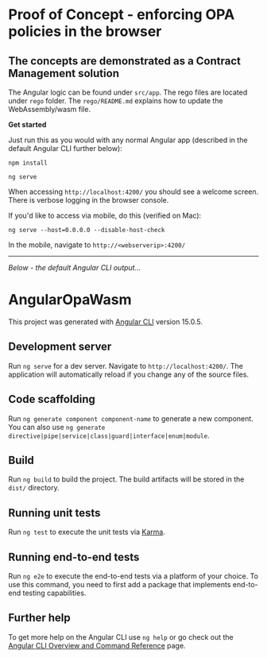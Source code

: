 # Proof of Concept - enforcing OPA policies in the browser

## The concepts are demonstrated as a Contract Management solution

The Angular logic can be found under `src/app`. The rego files are located under `rego` folder. The `rego/README.md` explains how to update the WebAssembly/wasm file.


**Get started**

Just run this as you would with any normal Angular app (described in the default Angular CLI further below):

`npm install`

`ng serve`

When accessing `http://localhost:4200/` you should see a welcome screen. There is verbose logging in the browser console.

If you'd like to access via mobile, do this (verified on Mac):

`ng serve --host=0.0.0.0 --disable-host-check`

In the mobile, navigate to `http://<webserverip>:4200/`

---
*Below - the default Angular CLI output...*


# AngularOpaWasm

This project was generated with [Angular CLI](https://github.com/angular/angular-cli) version 15.0.5.

## Development server

Run `ng serve` for a dev server. Navigate to `http://localhost:4200/`. The application will automatically reload if you change any of the source files.

## Code scaffolding

Run `ng generate component component-name` to generate a new component. You can also use `ng generate directive|pipe|service|class|guard|interface|enum|module`.

## Build

Run `ng build` to build the project. The build artifacts will be stored in the `dist/` directory.

## Running unit tests

Run `ng test` to execute the unit tests via [Karma](https://karma-runner.github.io).

## Running end-to-end tests

Run `ng e2e` to execute the end-to-end tests via a platform of your choice. To use this command, you need to first add a package that implements end-to-end testing capabilities.

## Further help

To get more help on the Angular CLI use `ng help` or go check out the [Angular CLI Overview and Command Reference](https://angular.io/cli) page.
